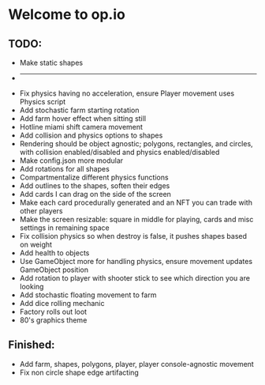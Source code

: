 # Welcome to op.io

## TODO:

* Make static shapes
* --------------
* Fix physics having no acceleration, ensure Player movement uses Physics script
* Add stochastic farm starting rotation
* Add farm hover effect when sitting still
* Hotline miami shift camera movement
* Add collision and physics options to shapes
* Rendering should be object agnostic; polygons, rectangles, and circles, with collision enabled/disabled and physics enabled/disabled
* Make config.json more modular
* Add rotations for all shapes
* Compartmentalize different physics functions
* Add outlines to the shapes, soften their edges
* Add cards I can drag on the side of the screen
* Make each card procedurally generated and an NFT you can trade with other players
* Make the screen resizable: square in middle for playing, cards and misc settings in remaining space
* Fix collision physics so when destroy is false, it pushes shapes based on weight
* Add health to objects
* Use GameObject more for handling physics, ensure movement updates GameObject position
* Add rotation to player with shooter stick to see which direction you are looking
* Add stochastic floating movement to farm
* Add dice rolling mechanic
* Factory rolls out loot
* 80's graphics theme

## Finished:
* Add farm, shapes, polygons, player, player console-agnostic movement
* Fix non circle shape edge artifacting